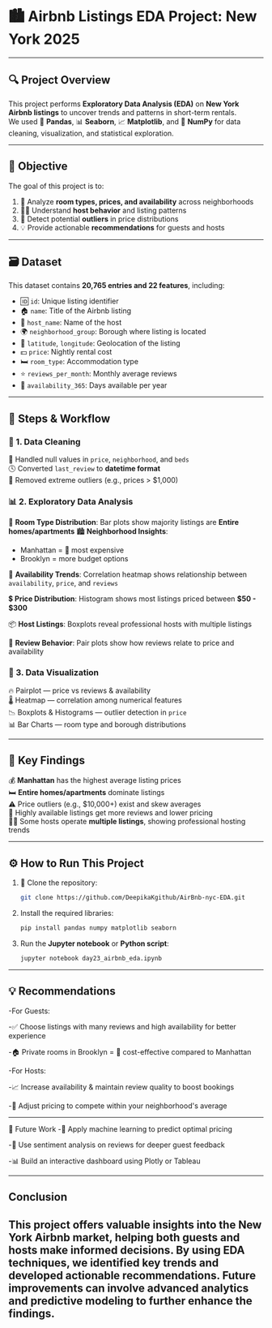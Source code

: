 # 🏙️ Airbnb Listings EDA Project: New York 2025

---

## 🔍 Project Overview  
This project performs **Exploratory Data Analysis (EDA)** on **New York Airbnb listings** to uncover trends and patterns in short-term rentals.  
We used 🐼 **Pandas**, 📊 **Seaborn**, 📈 **Matplotlib**, and 🔢 **NumPy** for data cleaning, visualization, and statistical exploration.

---

## 🎯 Objective  
The goal of this project is to:
1. 📌 Analyze **room types, prices, and availability** across neighborhoods  
2. 🧑‍💼 Understand **host behavior** and listing patterns  
3. 🚨 Detect potential **outliers** in price distributions  
4. 💡 Provide actionable **recommendations** for guests and hosts  

---

## 🗃️ Dataset  
This dataset contains **20,765 entries and 22 features**, including:

- 🆔 `id`: Unique listing identifier  
- 🏠 `name`: Title of the Airbnb listing  
- 👤 `host_name`: Name of the host  
- 🌍 `neighborhood_group`: Borough where listing is located  
- 📍 `latitude`, `longitude`: Geolocation of the listing  
- 💵 `price`: Nightly rental cost  
- 🛏️ `room_type`: Accommodation type  
- ⭐ `reviews_per_month`: Monthly average reviews  
- 📆 `availability_365`: Days available per year  

---

## 🔁 Steps & Workflow

### 🧹 1. Data Cleaning
🧼 Handled null values in `price`, `neighborhood`, and `beds`  
🕓 Converted `last_review` to **datetime format**  
🚫 Removed extreme outliers (e.g., prices > $1,000)

### 📊 2. Exploratory Data Analysis
🛌 **Room Type Distribution**: Bar plots show majority listings are **Entire homes/apartments**
🏙️ **Neighborhood Insights**:  
  - Manhattan = 💸 most expensive  
  - Brooklyn = more budget options

📅 **Availability Trends**: Correlation heatmap shows relationship between `availability`, `price`, and `reviews`

💲 **Price Distribution**: Histogram shows most listings priced between **$50 - $300**

📦 **Host Listings**: Boxplots reveal professional hosts with multiple listings

💬 **Review Behavior**: Pair plots show how reviews relate to price and availability

### 🧮 3. Data Visualization
🔥 Pairplot — price vs reviews & availability  
🌡️ Heatmap — correlation among numerical features  
📉 Boxplots & Histograms — outlier detection in `price`  
📊 Bar Charts — room type and borough distributions

---

## 📌 Key Findings
💰 **Manhattan** has the highest average listing prices  
🛏️ **Entire homes/apartments** dominate listings  
⚠️ Price outliers (e.g., $10,000+) exist and skew averages  
📆 Highly available listings get more reviews and lower pricing  
🧑‍💼 Some hosts operate **multiple listings**, showing professional hosting trends

---

## ⚙️ How to Run This Project  
1. 🧬 Clone the repository:
   ```bash
   git clone https://github.com/DeepikaKgithub/AirBnb-nyc-EDA.git

2. Install the required libraries:
   ```bash
   pip install pandas numpy matplotlib seaborn
   ```
3. Run the **Jupyter notebook** or **Python script**:
   ```bash
   jupyter notebook day23_airbnb_eda.ipynb
   ```

---

## 💡 Recommendations
-For Guests:

 -✅ Choose listings with many reviews and high availability for better experience

 -🏠 Private rooms in Brooklyn = 💸 cost-effective compared to Manhattan

-For Hosts:

 -📈 Increase availability & maintain review quality to boost bookings

 -🎯 Adjust pricing to compete within your neighborhood's average

---

🔮 Future Work
-🤖 Apply machine learning to predict optimal pricing

-💬 Use sentiment analysis on reviews for deeper guest feedback

-📊 Build an interactive dashboard using Plotly or Tableau



---

## Conclusion
This project offers valuable insights into the New York Airbnb market, helping both guests and hosts make informed decisions. By using **EDA techniques**, we identified key trends and developed actionable recommendations. Future improvements can involve advanced analytics and predictive modeling to further enhance the findings.
---
